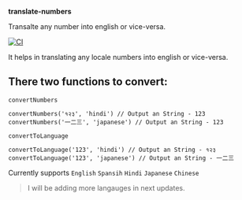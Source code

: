**translate-numbers**

Transalte any number into english or vice-versa.

[![CI](https://github.com/mohitagrawal939/translate-numbers/actions/workflows/ci.yml/badge.svg)](https://github.com/mohitagrawal939/translate-numbers/actions/workflows/ci.yml)

It helps in translating any locale numbers into english or vice-versa.

## **There two functions to convert:**

```
convertNumbers

convertNumbers('१२३', 'hindi') // Output an String - 123
convertNumbers('一二三', 'japanese') // Output an String - 123
```

```
convertToLanguage

convertToLanguage('123', 'hindi') // Output an String - १२३
convertToLanguage('123', 'japanese') // Output an String - 一二三
```

Currently supports `English` `Spansih` `Hindi` `Japanese` `Chinese`

> I will be adding more langauges in next updates.
